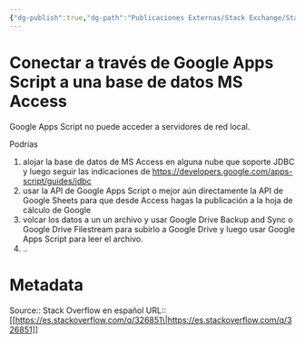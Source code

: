 ```yaml
---
{"dg-publish":true,"dg-path":"Publicaciones Externas/Stack Exchange/Stack Overflow en español/es.stackoverflow.com-326851.md","permalink":"/publicaciones-externas/stack-exchange/stack-overflow-en-espanol/es-stackoverflow-com-326851/","title":"Conectar a través de Google Apps Script a una base de datos MS Access","hide":true,"noteIcon":"\"0\"","created":"2024-04-03T12:49:10.593-06:00","updated":"2024-04-05T16:43:56.496-06:00"}
---
```


# Conectar a través de Google Apps Script a una base de datos MS Access

Google Apps Script no puede acceder a servidores de red local.

Podrías 

1. alojar la base de datos de MS Access en alguna nube que soporte JDBC y luego seguir las indicaciones de https://developers.google.com/apps-script/guides/jdbc
2. usar la API de Google Apps Script o mejor aún directamente la API de Google Sheets para que desde Access hagas la publicación a la hoja de cálculo de Google
3. volcar los datos a un un archivo y usar Google Drive Backup and Sync o Google Drive Filestream para subirlo a Google Drive y luego usar Google Apps Script para leer el archivo.  
4. ..


# Metadata
Source:: Stack Overflow en español
URL:: [[https://es.stackoverflow.com/q/326851\|https://es.stackoverflow.com/q/326851]]

